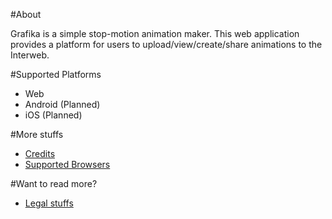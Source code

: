 #About

Grafika is a simple stop-motion animation maker. 
This web application provides a platform for users to upload/view/create/share animations to the Interweb.

#Supported Platforms
* Web
* Android (Planned)
* iOS (Planned)

#More stuffs
* [Credits](/about/credits)
* [Supported Browsers](/about/browsers)

#Want to read more?
* [Legal stuffs](/eula)